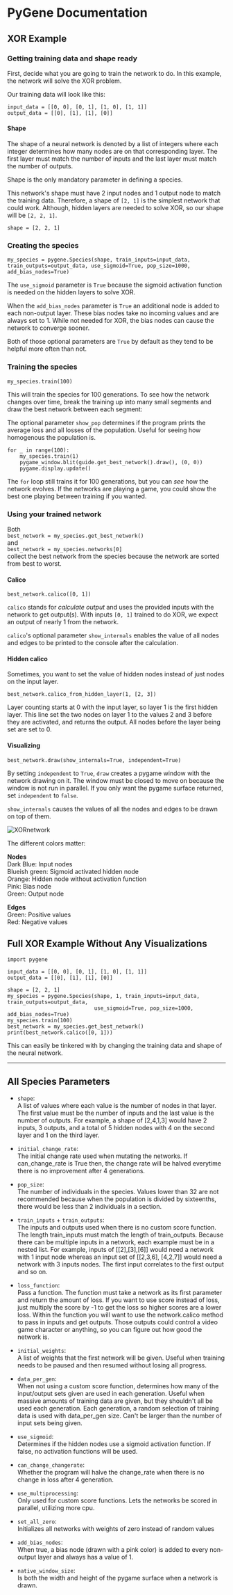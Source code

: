 # PyGene Documentation

## XOR Example

### Getting training data and shape ready
First, decide what you are going to train the network to do.
In this example, the network will solve the XOR problem.

Our training data will look like this:
```
input_data = [[0, 0], [0, 1], [1, 0], [1, 1]]
output_data = [[0], [1], [1], [0]]
``` 
#### Shape
The shape of a neural network is denoted by a list of integers where each integer
determines how many nodes are on that corresponding layer. The first layer must
match the number of inputs and the last layer must match the number of outputs.

Shape is the only mandatory parameter in defining a species.

This network's shape must have 2 input nodes and 1 output node to match the
training data. Therefore, a shape of `[2, 1]` is the simplest network that could work.
Although, hidden layers are needed to solve XOR, so our shape will be `[2, 2, 1]`.

`shape = [2, 2, 1]`

### Creating the species
```
my_species = pygene.Species(shape, train_inputs=input_data, train_outputs=output_data, use_sigmoid=True, pop_size=1000, add_bias_nodes=True)                       
```

The `use_sigmoid` parameter is `True` because the sigmoid activation function is needed on
the hidden layers to solve XOR.

When the `add_bias_nodes` parameter is `True` an additional node is added to each
non-output layer.  These bias nodes take no incoming values and are always set to 1. While not needed for XOR, the bias nodes
can cause the network to converge sooner.

Both of those optional parameters are `True` by default as they tend to be helpful
more often than not.

### Training the species

`my_species.train(100)`

This will train the species for 100 generations.
To see how the network changes over time, break the training
up into many small segments and draw the best network 
between each segment:

The optional parameter `show_pop` determines if the program prints the average loss and all losses of the population.
Useful for seeing how homogenous the population is.

```
for _ in range(100):
    my_species.train(1)
    pygame_window.blit(guide.get_best_network().draw(), (0, 0))
    pygame.display.update()
```

The `for` loop still trains it for 100 generations, but you can *see* how the network evolves.
If the networks are playing a game, you could show the best one playing between
training if you wanted.

### Using your trained network
Both  
`best_network = my_species.get_best_network()`  
and  
`best_network = my_species.networks[0]`  
collect the best network from the species because the network are sorted from best to worst.

#### Calico

`best_network.calico([0, 1])`

`calico` stands for *calculate output* and uses the provided inputs with the
network to get output(s).
With inputs `[0, 1]` trained to do XOR, we expect an output of nearly 1 from the network.

`calico`'s optional parameter `show_internals` enables the value of all nodes
and edges to be printed to the console after the calculation. 
#### Hidden calico
Sometimes, you want to set the value of hidden nodes instead of just nodes on the 
input layer.

`best_network.calico_from_hidden_layer(1, [2, 3])`

Layer counting starts at 0 with the input layer, so layer 1 is the first hidden layer.
This line set the two nodes on layer 1 to the values 2 and 3 before they are activated, and returns
the output. All nodes before the layer being set are set to 0.
#### Visualizing

`best_network.draw(show_internals=True, independent=True)`

By setting `independent` to `True`, `draw` creates a pygame window with
the network drawing on it. The window must be closed to move on because the window is not run in parallel.
If you only want the pygame surface returned, set `independent` to `false`.

`show_internals` causes the values of all the nodes and edges to be drawn on top of them.

![XORnetwork](https://github.com/Elan456/PyGene/blob/develop/XORexample.png?raw=true)

The different colors matter:

**Nodes**  
Dark Blue: Input nodes  
Blueish green: Sigmoid activated hidden node  
Orange: Hidden node without activation function  
Pink: Bias node  
Green: Output node

**Edges**  
Green: Positive values  
Red: Negative values
## Full XOR Example Without Any Visualizations

```
import pygene

input_data = [[0, 0], [0, 1], [1, 0], [1, 1]]
output_data = [[0], [1], [1], [0]]

shape = [2, 2, 1]
my_species = pygene.Species(shape, 1, train_inputs=input_data, train_outputs=output_data,
                            use_sigmoid=True, pop_size=1000, add_bias_nodes=True)
my_species.train(100)
best_network = my_species.get_best_network()
print(best_network.calico([0, 1]))
```

This can easily be tinkered with by changing the training data and shape of the neural network.

---

## All Species Parameters

- `shape`:    
        A list of values where each value is the number of nodes in that layer. The first value 
        must be the number of inputs and the last value is the number of outputs. For example, a shape of [2,4,1,3] would have
        2 inputs, 3 outputs, and a total of 5 hidden nodes with 4 on the second layer and 1 on the third layer.


- `initial_change_rate`:  
        The initial change rate used when mutating the networks. If can_change_rate is True then, the change rate will be
        halved everytime there is no improvement after 4 generations.


- `pop_size`:  
        The number of individuals in the species. Values lower than 32 are not recommended because when the population is
        divided by sixteenths, there would be less than 2 individuals in a section.


- `train_inputs` + `train_outputs`:  
        The inputs and outputs used when there is no custom score function. The length train_inputs must match the length of
        train_outputs. Because there can be multiple inputs in a network, each example must be in a nested list.
        For example, inputs of [[2],[3],[6]] would need a network with 1 input node whereas an input set of
        [[2,3,6], [4,2,7]] would need a network with 3 inputs nodes. The first input correlates to the first output and so
        on.


- `loss_function`:  
        Pass a function. The function must take a network as its first parameter and return the amount of loss. If you want
        to use score instead of loss, just multiply the score by -1 to get the loss so higher scores are a lower loss.
        Within the function you will want to use the network.calico method to pass in inputs and get outputs. Those outputs
        could control a video game character or anything, so you can figure out how good the network is.


- `initial_weights`:  
        A list of weights that the first network will be given. Useful when training needs to be paused and then resumed
        without losing all progress.


- `data_per_gen`:  
        When not using a custom score function, determines how many of the input/output sets given are used in each
        generation. Useful when massive amounts of training data are given, but they shouldn't all be used each generation.
        Each generation, a random selection of training data is used with data_per_gen size. Can't be larger than the number
        of input sets being given.


- `use_sigmoid`:  
        Determines if the hidden nodes use a sigmoid activation function. If false, no activation functions will be used.


- `can_change_changerate`:  
        Whether the program will halve the change_rate when there is no change in loss after 4 generation.


- `use_multiprocessing`:  
        Only used for custom score functions. Lets the networks be scored in parallel, utilizing more cpu.


- `set_all_zero`:  
       Initializes all networks with weights of zero instead of random values


- `add_bias_nodes`:  
       When true, a bias node (drawn with a pink color) is added to every non-output layer and always has a value of 1.


- `native_window_size`:   
    Is both the width and height of the pygame surface when a network is drawn.

